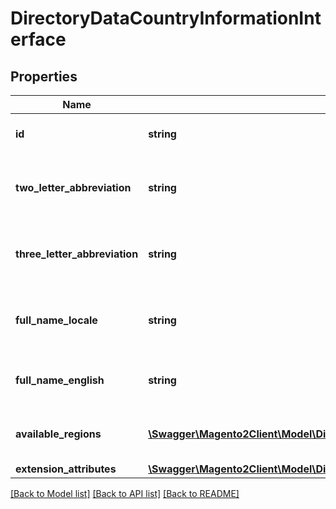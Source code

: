 # DirectoryDataCountryInformationInterface

## Properties
Name | Type | Description | Notes
------------ | ------------- | ------------- | -------------
**id** | **string** | The country id for the store. | 
**two_letter_abbreviation** | **string** | The country 2 letter abbreviation for the store. | 
**three_letter_abbreviation** | **string** | The country 3 letter abbreviation for the store. | 
**full_name_locale** | **string** | The country full name (in store locale) for the store. | 
**full_name_english** | **string** | The country full name (in English) for the store. | 
**available_regions** | [**\Swagger\Magento2Client\Model\DirectoryDataRegionInformationInterface[]**](DirectoryDataRegionInformationInterface.md) | The available regions for the store. | [optional] 
**extension_attributes** | [**\Swagger\Magento2Client\Model\DirectoryDataCountryInformationExtensionInterface**](DirectoryDataCountryInformationExtensionInterface.md) |  | [optional] 

[[Back to Model list]](../README.md#documentation-for-models) [[Back to API list]](../README.md#documentation-for-api-endpoints) [[Back to README]](../README.md)


